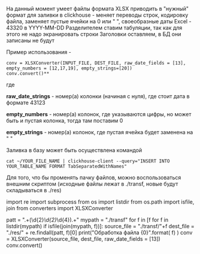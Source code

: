 На данный момент умеет файлы формата XLSX приводить в "нужный" формат для заливки в clickhouse - меняет переводы строк, кодировку файла, заменяет пустые ячейки на 0 или " ", своеобразные даты Excel - 43320 в YYYY-MM-DD
Разделителем ставим табуляции, так как для этого не надо экранировать строки
Заголовки оставляем, в БД они записаны не будут

Пример использования - 

```
conv = XLSXConverter(INPUT_FILE, DEST_FILE, raw_date_fields = [13], empty_numbers = [12,17,19], empty_strings=[20])
conv.convert()**
```

где 

**raw_date_strings** - номер(а) колонки (начиная с нуля), где стоит дата в формате 43123 

**empty_numbers** - номер(а) колонок, где указываются цифры, но может быть и пустая колонка, тогда там поставим 0

**empty_strings** - номер(а) колонок, где пустая ячейка будет заменена на " "


Заливка в базу может быть осуществлена командой
```
cat ~/YOUR_FILE_NAME | clickhouse-client --query="INSERT INTO YOUR_TABLE_NAME FORMAT TabSeparatedWithNames"
```

Для того, что бы променять пачку файлов, можно воспользоваться внешним скриптом
(исходные файлы лежат в ./transf, новые будут складываться в ./res)

import re
import subprocess
from os import listdir
from os.path import isfile, join
from converters import XLSXConverter

patt = ".+(\d{2}_\d{2}_\d{4}).+"
mypath = "./transf"
for f in [f for f in listdir(mypath) if isfile(join(mypath, f))]:
    source_file = "./transf/"+f
    dest_file = "./res/" + re.findall(patt, f)[0]
    print("Обработка файла {0}".format( f) )
    conv = XLSXConverter(source_file, dest_file, raw_date_fields = [13])
    conv.convert()


